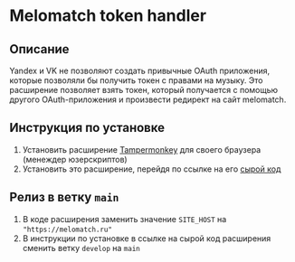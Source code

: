 # Melomatch token handler

## Описание

Yandex и VK не позволяют создать привычные OAuth приложения, 
которые позволяли бы получить токен с правами на музыку. 
Это расширение позволяет взять токен, который получается с помощью другого 
OAuth-приложения и произвести редирект на сайт melomatch.

## Инструкция по установке

1. Установить расширение [Tampermonkey](https://www.tampermonkey.net/) для своего браузера (менеждер юзерскриптов)
2. Установить это расширение, перейдя по ссылке на его [сырой код](https://github.com/melomatch/token-handler/raw/develop/token-handler.user.js)

## Релиз в ветку `main`

1. В коде расширения заменить значение `SITE_HOST` на `"https://melomatch.ru"`
2. В инструкции по установке в ссылке на сырой код расширения сменить ветку `develop` на `main`